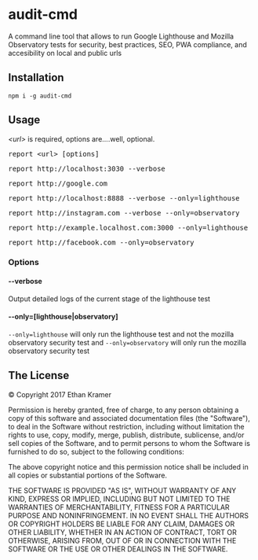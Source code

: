 # audit-cmd
A command line tool that allows to run Google Lighthouse and Mozilla Observatory tests for security, best practices, SEO, PWA compliance, and accesibility on local and public urls

## Installation

`npm i -g audit-cmd`

## Usage
*&lt;url&gt;* is required, options are....well, optional.

<pre>
report &lt;url&gt; [options]
</pre>

<pre>
report http://localhost:3030 --verbose
</pre>

<pre>
report http://google.com
</pre>

<pre>
report http://localhost:8888 --verbose --only=lighthouse
</pre>

<pre>
report http://instagram.com --verbose --only=observatory
</pre>

<pre>
report http://example.localhost.com:3000 --only=lighthouse
</pre>

<pre>
report http://facebook.com --only=observatory
</pre>

### Options

#### --verbose
Output detailed logs of the current stage of the lighthouse test

#### --only=[lighthouse|observatory]
`--only=lighthouse` will only run the lighthouse test and not the mozilla observatory security test and `--only=observatory` will only run the mozilla observatory security test

## The License

&copy; Copyright 2017 Ethan Kramer

Permission is hereby granted, free of charge, to any person obtaining a copy of this software and associated documentation files (the "Software"), to deal in the Software without restriction, including without limitation the rights to use, copy, modify, merge, publish, distribute, sublicense, and/or sell copies of the Software, and to permit persons to whom the Software is furnished to do so, subject to the following conditions:

The above copyright notice and this permission notice shall be included in all copies or substantial portions of the Software.

THE SOFTWARE IS PROVIDED "AS IS", WITHOUT WARRANTY OF ANY KIND, EXPRESS OR IMPLIED, INCLUDING BUT NOT LIMITED TO THE WARRANTIES OF MERCHANTABILITY, FITNESS FOR A PARTICULAR PURPOSE AND NONINFRINGEMENT. IN NO EVENT SHALL THE AUTHORS OR COPYRIGHT HOLDERS BE LIABLE FOR ANY CLAIM, DAMAGES OR OTHER LIABILITY, WHETHER IN AN ACTION OF CONTRACT, TORT OR OTHERWISE, ARISING FROM, OUT OF OR IN CONNECTION WITH THE SOFTWARE OR THE USE OR OTHER DEALINGS IN THE SOFTWARE.